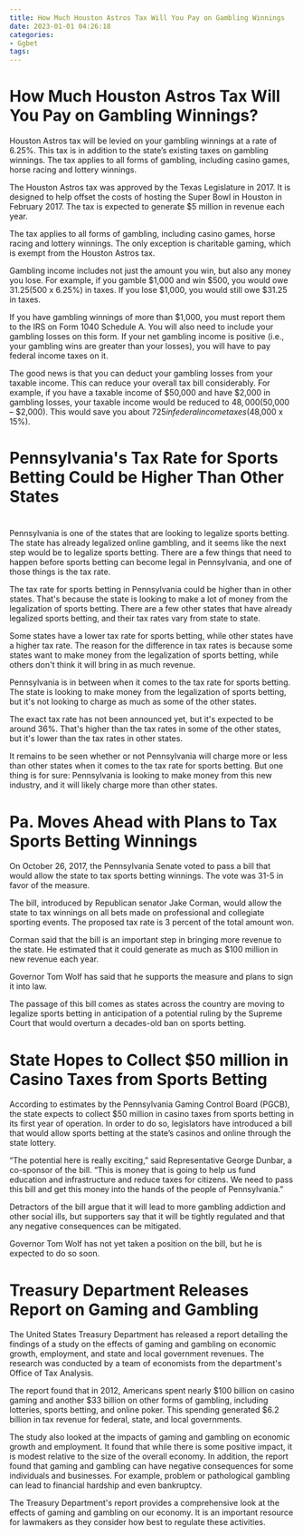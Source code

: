 ```yaml
---
title: How Much Houston Astros Tax Will You Pay on Gambling Winnings
date: 2023-01-01 04:26:18
categories:
- Ggbet
tags:
---
```



#  How Much Houston Astros Tax Will You Pay on Gambling Winnings?

Houston Astros tax will be levied on your gambling winnings at a rate of 6.25%. This tax is in addition to the state’s existing taxes on gambling winnings. The tax applies to all forms of gambling, including casino games, horse racing and lottery winnings.

The Houston Astros tax was approved by the Texas Legislature in 2017. It is designed to help offset the costs of hosting the Super Bowl in Houston in February 2017. The tax is expected to generate $5 million in revenue each year.

The tax applies to all forms of gambling, including casino games, horse racing and lottery winnings. The only exception is charitable gaming, which is exempt from the Houston Astros tax.

Gambling income includes not just the amount you win, but also any money you lose. For example, if you gamble $1,000 and win $500, you would owe $31.25 ($500 x 6.25%) in taxes. If you lose $1,000, you would still owe $31.25 in taxes.

If you have gambling winnings of more than $1,000, you must report them to the IRS on Form 1040 Schedule A. You will also need to include your gambling losses on this form. If your net gambling income is positive (i.e., your gambling wins are greater than your losses), you will have to pay federal income taxes on it.

The good news is that you can deduct your gambling losses from your taxable income. This can reduce your overall tax bill considerably. For example, if you have a taxable income of $50,000 and have $2,000 in gambling losses, your taxable income would be reduced to $48,000 ($50,000 – $2,000). This would save you about $725 in federal income taxes ($48,000 x 15%).

#  Pennsylvania's Tax Rate for Sports Betting Could be Higher Than Other States

#

Pennsylvania is one of the states that are looking to legalize sports betting. The state has already legalized online gambling, and it seems like the next step would be to legalize sports betting. There are a few things that need to happen before sports betting can become legal in Pennsylvania, and one of those things is the tax rate.

The tax rate for sports betting in Pennsylvania could be higher than in other states. That's because the state is looking to make a lot of money from the legalization of sports betting. There are a few other states that have already legalized sports betting, and their tax rates vary from state to state.

Some states have a lower tax rate for sports betting, while other states have a higher tax rate. The reason for the difference in tax rates is because some states want to make money from the legalization of sports betting, while others don't think it will bring in as much revenue.

Pennsylvania is in between when it comes to the tax rate for sports betting. The state is looking to make money from the legalization of sports betting, but it's not looking to charge as much as some of the other states.

The exact tax rate has not been announced yet, but it's expected to be around 36%. That's higher than the tax rates in some of the other states, but it's lower than the tax rates in other states.

It remains to be seen whether or not Pennsylvania will charge more or less than other states when it comes to the tax rate for sports betting. But one thing is for sure: Pennsylvania is looking to make money from this new industry, and it will likely charge more than other states.

#  Pa. Moves Ahead with Plans to Tax Sports Betting Winnings

On October 26, 2017, the Pennsylvania Senate voted to pass a bill that would allow the state to tax sports betting winnings. The vote was 31-5 in favor of the measure.

The bill, introduced by Republican senator Jake Corman, would allow the state to tax winnings on all bets made on professional and collegiate sporting events. The proposed tax rate is 3 percent of the total amount won.

Corman said that the bill is an important step in bringing more revenue to the state. He estimated that it could generate as much as $100 million in new revenue each year.

Governor Tom Wolf has said that he supports the measure and plans to sign it into law.

The passage of this bill comes as states across the country are moving to legalize sports betting in anticipation of a potential ruling by the Supreme Court that would overturn a decades-old ban on sports betting.

#  State Hopes to Collect $50 million in Casino Taxes from Sports Betting

According to estimates by the Pennsylvania Gaming Control Board (PGCB), the state expects to collect $50 million in casino taxes from sports betting in its first year of operation. In order to do so, legislators have introduced a bill that would allow sports betting at the state’s casinos and online through the state lottery.

“The potential here is really exciting,” said Representative George Dunbar, a co-sponsor of the bill. “This is money that is going to help us fund education and infrastructure and reduce taxes for citizens. We need to pass this bill and get this money into the hands of the people of Pennsylvania.”

Detractors of the bill argue that it will lead to more gambling addiction and other social ills, but supporters say that it will be tightly regulated and that any negative consequences can be mitigated.

Governor Tom Wolf has not yet taken a position on the bill, but he is expected to do so soon.

#  Treasury Department Releases Report on Gaming and Gambling

The United States Treasury Department has released a report detailing the findings of a study on the effects of gaming and gambling on economic growth, employment, and state and local government revenues. The research was conducted by a team of economists from the department's Office of Tax Analysis.

The report found that in 2012, Americans spent nearly $100 billion on casino gaming and another $33 billion on other forms of gambling, including lotteries, sports betting, and online poker. This spending generated $6.2 billion in tax revenue for federal, state, and local governments.

The study also looked at the impacts of gaming and gambling on economic growth and employment. It found that while there is some positive impact, it is modest relative to the size of the overall economy. In addition, the report found that gaming and gambling can have negative consequences for some individuals and businesses. For example, problem or pathological gambling can lead to financial hardship and even bankruptcy.

The Treasury Department's report provides a comprehensive look at the effects of gaming and gambling on our economy. It is an important resource for lawmakers as they consider how best to regulate these activities.